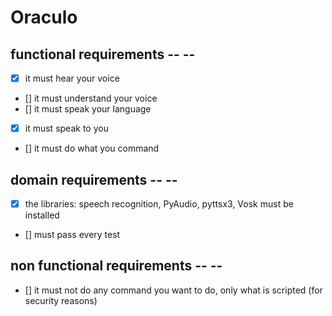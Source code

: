 # Oraculo

##
## functional requirements -- --

- [X] it must hear your voice
- [] it must understand your voice
- [] it must speak your language 
- [X] it must speak to you
- [] it must do what you command

## domain requirements -- --
- [X] the libraries: speech recognition, PyAudio, pyttsx3, Vosk must be installed
- [] must pass every test

## non functional requirements -- --

- [] it must not do any command you want to do, only what is scripted (for security reasons)